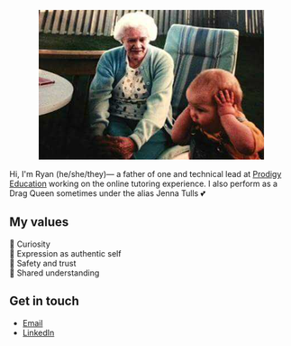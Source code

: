 <p align="center">
<img src="https://raw.githubusercontent.com/vanZeben/vanZeben/master/fb_img_1502069508390.jpg">
</p>

Hi, I'm Ryan (he/she/they)— a father of one and technical lead at [Prodigy Education](https://www.prodigygame.com/) working on the online tutoring experience. I also perform as a Drag Queen sometimes under the alias Jenna Tulls 💕 

## My values
🍏 Curiosity<br>
🌟 Expression as authentic self<br>
💖 Safety and trust<br>
🙌 Shared understanding<br>

## Get in touch
- [Email](mailto:ryan@vanzeben.ca)
- [LinkedIn](https://www.linkedin.com/in/vanzeben)
